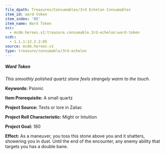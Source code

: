 ```yaml
---
file_dpath: Treasures/Consumables/3rd Echelon Consumables
item_id: ward-token
item_index: '05'
item_name: Ward Token
scc:
  - mcdm.heroes.v1:treasure.consumable.3rd-echelon:ward-token
scdc:
  - 1.1.1:12.2.2:05
source: mcdm.heroes.v1
type: treasure/consumable/3rd-echelon
---
```


##### Ward Token

*This smoothly polished quartz stone feels strangely warm to the touch.*

**Keywords:** Psionic

**Item Prerequisite:** A small quartz

**Project Source:** Texts or lore in Zaliac

**Project Roll Characteristic:** Might or Intuition

**Project Goal:** 180

**Effect:** As a maneuver, you toss this stone above you and it shatters, showering you in dust. Until the end of the encounter, any enemy ability that targets you has a double bane.
